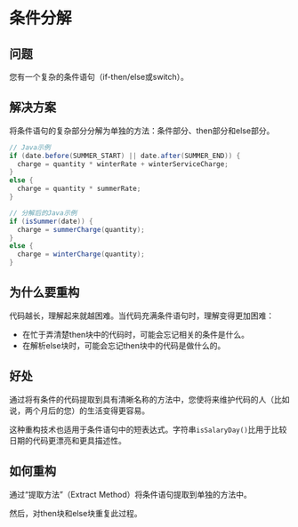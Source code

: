 # 条件分解

## 问题
您有一个复杂的条件语句（if-then/else或switch）。

## 解决方案
将条件语句的复杂部分分解为单独的方法：条件部分、then部分和else部分。

```java
// Java示例
if (date.before(SUMMER_START) || date.after(SUMMER_END)) {
  charge = quantity * winterRate + winterServiceCharge;
}
else {
  charge = quantity * summerRate;
}

```


```java
// 分解后的Java示例
if (isSummer(date)) {
  charge = summerCharge(quantity);
}
else {
  charge = winterCharge(quantity);
}
```

## 为什么要重构
代码越长，理解起来就越困难。当代码充满条件语句时，理解变得更加困难：

- 在忙于弄清楚then块中的代码时，可能会忘记相关的条件是什么。
- 在解析else块时，可能会忘记then块中的代码是做什么的。

## 好处
通过将有条件的代码提取到具有清晰名称的方法中，您使将来维护代码的人（比如说，两个月后的您）的生活变得更容易。

这种重构技术也适用于条件语句中的短表达式。字符串`isSalaryDay()`比用于比较日期的代码更漂亮和更具描述性。

## 如何重构
通过“提取方法”（Extract Method）将条件语句提取到单独的方法中。

然后，对then块和else块重复此过程。
```